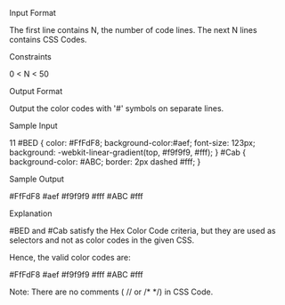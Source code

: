 Input Format

The first line contains N, the number of code lines.
The next N lines contains CSS Codes.

Constraints

0 < N < 50

Output Format

Output the color codes with '#' symbols on separate lines.

Sample Input

11
#BED
{
    color: #FfFdF8; background-color:#aef;
    font-size: 123px;
    background: -webkit-linear-gradient(top, #f9f9f9, #fff);
}
#Cab
{
    background-color: #ABC;
    border: 2px dashed #fff;
}   

Sample Output

#FfFdF8
#aef
#f9f9f9
#fff
#ABC
#fff

Explanation

#BED and #Cab satisfy the Hex Color Code criteria, but they are used as selectors and not as color codes in the given CSS.

Hence, the valid color codes are:

#FfFdF8
#aef
#f9f9f9
#fff
#ABC
#fff

Note: There are no comments ( // or /* */) in CSS Code.